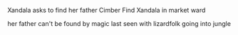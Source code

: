 Xandala asks to find her father Cimber
Find Xandala in market ward

her father can't be found by magic
last seen with lizardfolk going into jungle
